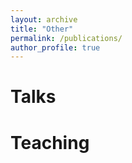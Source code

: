 ```yaml
---
layout: archive
title: "Other"
permalink: /publications/
author_profile: true
---
```


# Talks

# Teaching